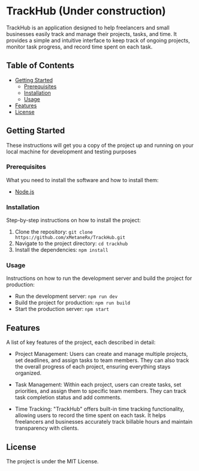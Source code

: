 # TrackHub (Under construction)

TrackHub is an application designed to help freelancers and small businesses easily track and manage their projects, tasks, and time. It provides a simple and intuitive interface to keep track of ongoing projects, monitor task progress, and record time spent on each task.

## Table of Contents

- [Getting Started](#getting-started)
  - [Prerequisites](#prerequisites)
  - [Installation](#installation)
  - [Usage](#usage)
- [Features](#features)
- [License](#license)

## Getting Started

These instructions will get you a copy of the project up and running on your local machine for development and testing purposes

### Prerequisites

What you need to install the software and how to install them:

- [Node.js](https://nodejs.org/en/)

### Installation

Step-by-step instructions on how to install the project:

1. Clone the repository: `git clone https://github.com/xMetaneRx/TrackHub.git`
2. Navigate to the project directory: `cd trackhub`
3. Install the dependencies: `npm install`

### Usage

Instructions on how to run the development server and build the project for production:

- Run the development server: `npm run dev`
- Build the project for production: `npm run build`
- Start the production server: `npm start`

## Features

A list of key features of the project, each described in detail:

- Project Management: Users can create and manage multiple projects, set deadlines, and assign tasks to team members. They can also track the overall progress of each project, ensuring everything stays organized.

- Task Management: Within each project, users can create tasks, set priorities, and assign them to specific team members. They can track task completion status and add comments.

- Time Tracking: "TrackHub" offers built-in time tracking functionality, allowing users to record the time spent on each task. It helps freelancers and businesses accurately track billable hours and maintain transparency with clients.

## License

The project is under the MIT License.
